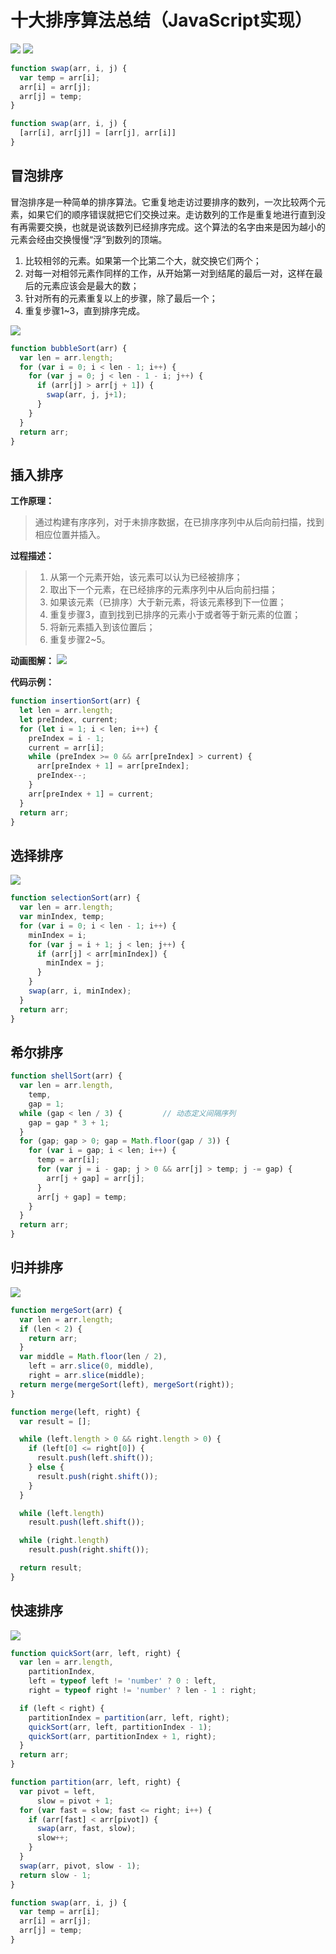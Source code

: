 # 十大排序算法总结（JavaScript实现）

![](../assets/sort-xmind.png)
![](../../assets/20191021205438.png)

``` js
function swap(arr, i, j) {
  var temp = arr[i];
  arr[i] = arr[j];
  arr[j] = temp;
}

function swap(arr, i, j) {
  [arr[i], arr[j]] = [arr[j], arr[i]]
}
```

## 冒泡排序
冒泡排序是一种简单的排序算法。它重复地走访过要排序的数列，一次比较两个元素，如果它们的顺序错误就把它们交换过来。走访数列的工作是重复地进行直到没有再需要交换，也就是说该数列已经排序完成。这个算法的名字由来是因为越小的元素会经由交换慢慢“浮”到数列的顶端。 

1. 比较相邻的元素。如果第一个比第二个大，就交换它们两个；
2. 对每一对相邻元素作同样的工作，从开始第一对到结尾的最后一对，这样在最后的元素应该会是最大的数；
3. 针对所有的元素重复以上的步骤，除了最后一个；
4. 重复步骤1~3，直到排序完成。

![](https://images2017.cnblogs.com/blog/849589/201710/849589-20171015223238449-2146169197.gif)
``` js
function bubbleSort(arr) {
  var len = arr.length;
  for (var i = 0; i < len - 1; i++) {
    for (var j = 0; j < len - 1 - i; j++) {
      if (arr[j] > arr[j + 1]) {
        swap(arr, j, j+1);
      }
    }
  }
  return arr;
}
```

## 插入排序
**工作原理：**
> 通过构建有序序列，对于未排序数据，在已排序序列中从后向前扫描，找到相应位置并插入。

**过程描述：**
> 1. 从第一个元素开始，该元素可以认为已经被排序；
> 2. 取出下一个元素，在已经排序的元素序列中从后向前扫描；
> 3. 如果该元素（已排序）大于新元素，将该元素移到下一位置；
> 4. 重复步骤3，直到找到已排序的元素小于或者等于新元素的位置；
> 5. 将新元素插入到该位置后；
> 6. 重复步骤2~5。

**动画图解：**
![](../assets/insertion-sort.gif)

**代码示例：**
``` js
function insertionSort(arr) {
  let len = arr.length;
  let preIndex, current;
  for (let i = 1; i < len; i++) {
    preIndex = i - 1;
    current = arr[i];
    while (preIndex >= 0 && arr[preIndex] > current) {
      arr[preIndex + 1] = arr[preIndex];
      preIndex--;
    }
    arr[preIndex + 1] = current;
  }
  return arr;
}
```

## 选择排序
![](https://images2017.cnblogs.com/blog/849589/201710/849589-20171015224719590-1433219824.gif)
``` js
function selectionSort(arr) {
  var len = arr.length;
  var minIndex, temp;
  for (var i = 0; i < len - 1; i++) {
    minIndex = i;
    for (var j = i + 1; j < len; j++) {
      if (arr[j] < arr[minIndex]) {
        minIndex = j;
      }
    }
    swap(arr, i, minIndex);
  }
  return arr;
} 
```

## 希尔排序

``` js
function shellSort(arr) {
  var len = arr.length,
    temp,
    gap = 1;
  while (gap < len / 3) {         // 动态定义间隔序列
    gap = gap * 3 + 1;
  }
  for (gap; gap > 0; gap = Math.floor(gap / 3)) {
    for (var i = gap; i < len; i++) {
      temp = arr[i];
      for (var j = i - gap; j > 0 && arr[j] > temp; j -= gap) {
        arr[j + gap] = arr[j];
      }
      arr[j + gap] = temp;
    }
  }
  return arr;
}
```

## 归并排序
![](https://images2017.cnblogs.com/blog/849589/201710/849589-20171015230557043-37375010.gif)
``` js
function mergeSort(arr) {
  var len = arr.length;
  if (len < 2) {
    return arr;
  }
  var middle = Math.floor(len / 2),
    left = arr.slice(0, middle),
    right = arr.slice(middle);
  return merge(mergeSort(left), mergeSort(right));
}

function merge(left, right) {
  var result = [];

  while (left.length > 0 && right.length > 0) {
    if (left[0] <= right[0]) {
      result.push(left.shift());
    } else {
      result.push(right.shift());
    }
  }

  while (left.length)
    result.push(left.shift());

  while (right.length)
    result.push(right.shift());

  return result;
}
```

## 快速排序
![](https://images2017.cnblogs.com/blog/849589/201710/849589-20171015230936371-1413523412.gif)
``` js
function quickSort(arr, left, right) {
  var len = arr.length,
    partitionIndex,
    left = typeof left != 'number' ? 0 : left,
    right = typeof right != 'number' ? len - 1 : right;

  if (left < right) {
    partitionIndex = partition(arr, left, right);
    quickSort(arr, left, partitionIndex - 1);
    quickSort(arr, partitionIndex + 1, right);
  }
  return arr;
}

function partition(arr, left, right) {
  var pivot = left,
      slow = pivot + 1;
  for (var fast = slow; fast <= right; i++) {
    if (arr[fast] < arr[pivot]) {
      swap(arr, fast, slow);
      slow++;
    }
  }
  swap(arr, pivot, slow - 1);
  return slow - 1;
}

function swap(arr, i, j) {
  var temp = arr[i];
  arr[i] = arr[j];
  arr[j] = temp;
}
```






